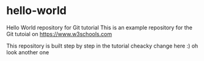 # hello-world
Hello World repository for Git tutorial
This is an example repository for the Git tutoial on https://www.w3schools.com

This repository is built step by step in the tutorial
cheacky change here :)
oh look another one
